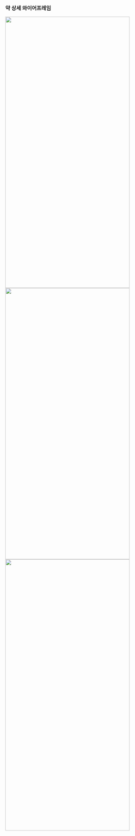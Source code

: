 ### 약 상세 와이어프레임

<img src="https://user-images.githubusercontent.com/46440898/187867700-54418e1b-d8b5-4e5e-92bf-417c44653880.png" width="390" height="850">

<img src="https://user-images.githubusercontent.com/46440898/187867754-754a6bad-3b36-4aa0-975d-cbf6d68f6a34.png" width="390" height="850">

<img src="https://user-images.githubusercontent.com/46440898/187867803-211b46c8-b585-4726-8242-56f7f7326c3a.png" width="390" height="850">
